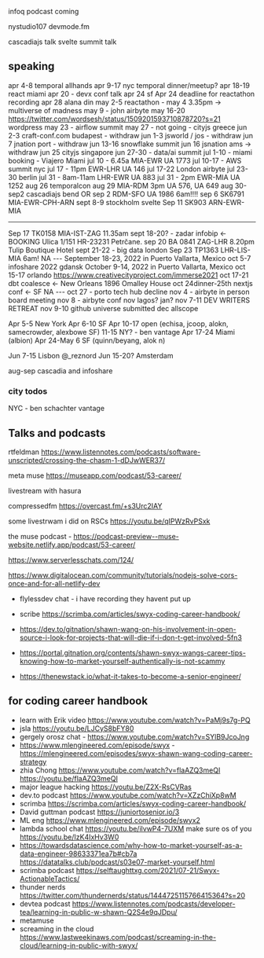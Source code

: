 infoq podcast coming

nystudio107 devmode.fm

cascadiajs talk
svelte summit talk


## speaking

apr 4-8 temporal allhands
apr 9-17 nyc temporal dinner/meetup?
apr 18-19 react miami
apr 20 - devx conf talk
apr 24 sf
Apr 24 deadline for reactathon recording
apr 28 alana din
may 2-5 reactathon - may 4 3.35pm -> multiverse of madness
may 9 - john airbyte
may 16-20 https://twitter.com/wordsesh/status/1509201593710878720?s=21 wordpress
may 23 - airflow summit
may 27 - not going - cityjs greece
jun 2-3 craft-conf.com budapest - withdraw
jun 1-3 jsworld / jos - withdraw
jun 7 jnation port - withdraw
jun 13-16 snowflake summit
jun 16 jsnation ams -> withdraw
jun 25 cityjs singapore
jun 27-30 - data/ai summit
jul 1-10 - miami booking - Viajero Miami
jul 10 - 6.45a MIA-EWR UA 1773
jul 10-17 - AWS summit nyc
jul 17 - 11pm EWR-LHR UA 146
jul 17-22 London airbyte
jul 23-30 berlin
jul 31 - 8am-11am LHR-EWR UA 883
jul 31 - 2pm EWR-MIA UA 1252
aug 26 temporalcon
aug 29 MIA-RDM 3pm UA 576, UA 649
aug 30-sep2 cascadiajs bend OR
sep 2 RDM-SFO UA 1986 6am!!!!
sep 6 SK6791 MIA-EWR-CPH-ARN
sept 8-9 stockholm svelte
Sep 11 SK903 ARN-EWR-MIA

---

Sep 17 TK0158 MIA-IST-ZAG 11.35am
sept 18-20? - zadar infobip <- BOOKING
Ulica 1/151 HR-23231 Petrčane.
sep 20 BA 0841 ZAG-LHR 8.20pm
Tulip Boutique Hotel
sept 21-22 - big data london
Sep 23 TP1363 LHR-LIS-MIA 6am!
NA --- September 18-23, 2022 in Puerto Vallarta, Mexico
oct 5-7 infoshare 2022 gdansk
October 9-14, 2022 in Puerto Vallarta, Mexico
oct 15-17 orlando https://www.creativecityproject.com/immerse2021
oct 17-21 dbt coalesce <- New Orleans
1896 Omalley House
oct 24dinner-25th nextjs conf <- SF
NA --- oct 27 - porto tech hub decline
nov 4 - airbyte in person board meeting
nov 8 - airbyte conf
nov lagos? jan?
nov 7-11 DEV WRITERS RETREAT
nov 9-10 github universe submitted
dec allscope

Apr 5-5 New York
Apr 6-10 SF
Apr 10-17 open (echisa, jcoop, alokn, samecrowder, alexbowe SF)
11-15 NY? - ben vantage
Apr 17-24 Miami (albion)
Apr 24-May 6 SF (quinn/beyang, alok n)

Jun 7-15 Lisbon @_reznord
Jun 15-20? Amsterdam

aug-sep cascadia and infoshare

### city todos

NYC - ben schachter vantage

## Talks and podcasts

rtfeldman https://www.listennotes.com/podcasts/software-unscripted/crossing-the-chasm-1-dDJwWER37/

meta muse https://museapp.com/podcast/53-career/

livestream with hasura

compressedfm https://overcast.fm/+s3Urc2IAY

some livestrwam i did on RSCs https://youtu.be/qIPWzRvPSxk

the muse podcast - https://podcast-preview--muse-website.netlify.app/podcast/53-career/

https://www.serverlesschats.com/124/

https://www.digitalocean.com/community/tutorials/nodejs-solve-cors-once-and-for-all-netlify-dev

- flylessdev chat - i have recording they havent put up

- scribe https://scrimba.com/articles/swyx-coding-career-handbook/


- https://dev.to/gitnation/shawn-wang-on-his-involvement-in-open-source-i-look-for-projects-that-will-die-if-i-don-t-get-involved-5fn3



- https://portal.gitnation.org/contents/shawn-swyx-wangs-career-tips-knowing-how-to-market-yourself-authentically-is-not-scammy


- https://thenewstack.io/what-it-takes-to-become-a-senior-engineer/



## for coding career handbook

- learn with Erik video https://www.youtube.com/watch?v=PaMj9s7g-PQ 
- jsla https://youtu.be/LJCyS8bFY80
- gergely orosz chat - https://www.youtube.com/watch?v=SYlB9JcoJng
- https://www.mlengineered.com/episode/swyx - https://mlengineered.com/episodes/swyx-shawn-wang-coding-career-strategy
-  zhia Chong https://www.youtube.com/watch?v=flaAZQ3meQI https://youtu.be/flaAZQ3meQI
- major league hacking https://youtu.be/Z2X-RsCVRas
- dev.to podcast https://www.youtube.com/watch?v=XZzChiXp8wM 
- scrimba https://scrimba.com/articles/swyx-coding-career-handbook/
- David guttman podcast https://juniortosenior.io/3 
- ML eng https://www.mlengineered.com/episode/swyx2 
- lambda school chat https://youtu.be/ilvwP4-7UXM 
make sure os of you https://youtu.be/IzK4IxHv3W0
- https://towardsdatascience.com/why-how-to-market-yourself-as-a-data-engineer-98633371ea7b#cb7a https://datatalks.club/podcast/s03e07-market-yourself.html
- scrimba podcast https://selftaughttxg.com/2021/07-21/Swyx-ActionableTactics/
- thunder nerds https://twitter.com/thundernerds/status/1444725115766415364?s=20
- devtea podcast https://www.listennotes.com/podcasts/developer-tea/learning-in-public-w-shawn-Q2S4e9qJDpu/
- metamuse
- screaming in the cloud https://www.lastweekinaws.com/podcast/screaming-in-the-cloud/learning-in-public-with-swyx/
